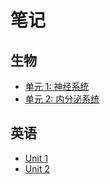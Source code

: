 # 笔记

## 生物
- [单元 1: 神经系统](./Biology/NervousSystem/神经系统.md "神经系统")
- [单元 2: 内分泌系统](./Biology/EndocrineSystem/内分泌系统.md "内分泌系统")

## 英语
- [Unit 1](./English/Unit-1.md "英语 单元1")
- [Unit 2](./English/Unit-2.md "英语 单元2")